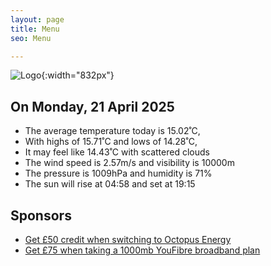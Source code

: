 ```yaml
---
layout: page
title: Menu
seo: Menu

---
```


![Logo](/images/logo.jpg){:width="832px"}

<!-- weather_marker starts -->
## On Monday, 21 April 2025

- The average temperature today is 15.02˚C,
- With highs of 15.71˚C and lows of 14.28˚C,
- It may feel like 14.43˚C with scattered clouds
- The wind speed is 2.57m/s and visibility is 10000m
- The pressure is 1009hPa and humidity is 71%
- The sun will rise at 04:58 and set at 19:15

<!-- weather_marker ends -->

## Sponsors

- [Get £50 credit when switching to Octopus Energy](https://bit.ly/3oD1nnS)
- [Get £75 when taking a 1000mb YouFibre broadband plan](https://aklam.io/91zWhU?)



